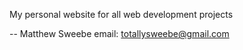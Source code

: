 My personal website for all web development projects

--
Matthew Sweebe
email: totallysweebe@gmail.com
